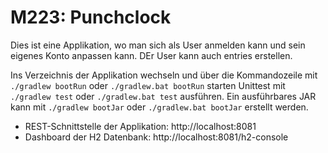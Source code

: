 # M223: Punchclock

Dies ist eine Applikation, wo man sich als User anmelden kann und sein eigenes Konto anpassen kann. DEr User kann 
auch entries erstellen. 


Ins Verzeichnis der Applikation wechseln und über die Kommandozeile mit `./gradlew bootRun` oder `./gradlew.bat bootRun` starten
Unittest mit `./gradlew test` oder `./gradlew.bat test` ausführen.
Ein ausführbares JAR kann mit `./gradlew bootJar` oder `./gradlew.bat bootJar` erstellt werden.

- REST-Schnittstelle der Applikation: http://localhost:8081
- Dashboard der H2 Datenbank: http://localhost:8081/h2-console